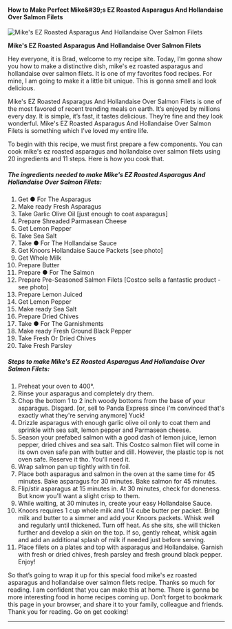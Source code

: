             

#### How to Make Perfect Mike&amp;#39;s EZ Roasted Asparagus And Hollandaise Over Salmon Filets

![Mike's EZ Roasted Asparagus And Hollandaise Over Salmon Filets](https://img-global.cpcdn.com/recipes/c3240163e702888e/751x532cq70/mikes-ez-roasted-asparagus-and-hollandaise-over-salmon-filets-recipe-main-photo.jpg)

**Mike's EZ Roasted Asparagus And Hollandaise Over Salmon Filets**

Hey everyone, it is Brad, welcome to my recipe site. Today, I’m gonna show you how to make a distinctive dish, mike's ez roasted asparagus and hollandaise over salmon filets. It is one of my favorites food recipes. For mine, I am going to make it a little bit unique. This is gonna smell and look delicious.

Mike's EZ Roasted Asparagus And Hollandaise Over Salmon Filets is one of the most favored of recent trending meals on earth. It’s enjoyed by millions every day. It is simple, it’s fast, it tastes delicious. They’re fine and they look wonderful. Mike's EZ Roasted Asparagus And Hollandaise Over Salmon Filets is something which I’ve loved my entire life.

To begin with this recipe, we must first prepare a few components. You can cook mike's ez roasted asparagus and hollandaise over salmon filets using 20 ingredients and 11 steps. Here is how you cook that.

##### The ingredients needed to make Mike's EZ Roasted Asparagus And Hollandaise Over Salmon Filets:

1.  Get ● For The Asparagus
2.  Make ready Fresh Asparagus
3.  Take Garlic Olive Oil \[just enough to coat asparagus\]
4.  Prepare Shreaded Parmasean Cheese
5.  Get Lemon Pepper
6.  Take Sea Salt
7.  Take ● For The Hollandaise Sauce
8.  Get Knoors Hollandaise Sauce Packets \[see photo\]
9.  Get Whole Milk
10.  Prepare Butter
11.  Prepare ● For The Salmon
12.  Prepare Pre-Seasoned Salmon Filets \[Costco sells a fantastic product - see photo\]
13.  Prepare Lemon Juiced
14.  Get Lemon Pepper
15.  Make ready Sea Salt
16.  Prepare Dried Chives
17.  Take ● For The Garnishments
18.  Make ready Fresh Ground Black Pepper
19.  Take Fresh Or Dried Chives
20.  Take Fresh Parsley

##### Steps to make Mike's EZ Roasted Asparagus And Hollandaise Over Salmon Filets:

1.  Preheat your oven to 400°.
2.  Rinse your asparagus and completely dry them.
3.  Chop the bottom 1 to 2 inch woody bottoms from the base of your asparagus. Disgard. \[or, sell to Panda Express since i'm convinced that's exactly what they're serving anymore\] Yuck!
4.  Drizzle asparagus with enough garlic olive oil only to coat them and sprinkle with sea salt, lemon pepper and Parmasean cheese.
5.  Season your prefabed salmon with a good dash of lemon juice, lemon pepper, dried chives and sea salt. This Costco salmon filet will come in its own oven safe pan with butter and dill. However, the plastic top is not oven safe. Reserve it tho. You'll need it.
6.  Wrap salmon pan up tightly with tin foil.
7.  Place both asparagus and salmon in the oven at the same time for 45 minutes. Bake asparagus for 30 minutes. Bake salmon for 45 minutes.
8.  Flip/stir asparagus at 15 minutes in. At 30 minutes, check for doneness. But know you'll want a slight crisp to them.
9.  While waiting, at 30 minutes in, create your easy Hollandaise Sauce.
10.  Knoors requires 1 cup whole milk and 1/4 cube butter per packet. Bring milk and butter to a simmer and add your Knoors packets. Whisk well and regularly until thickened. Turn off heat. As she sits, she will thicken further and develop a skin on the top. If so, gently reheat, whisk again and add an additional splash of milk if needed just before serving.
11.  Place filets on a plates and top with asparagus and Hollandaise. Garnish with fresh or dried chives, fresh parsley and fresh ground black pepper. Enjoy!

So that’s going to wrap it up for this special food mike's ez roasted asparagus and hollandaise over salmon filets recipe. Thanks so much for reading. I am confident that you can make this at home. There is gonna be more interesting food in home recipes coming up. Don’t forget to bookmark this page in your browser, and share it to your family, colleague and friends. Thank you for reading. Go on get cooking!

* * *